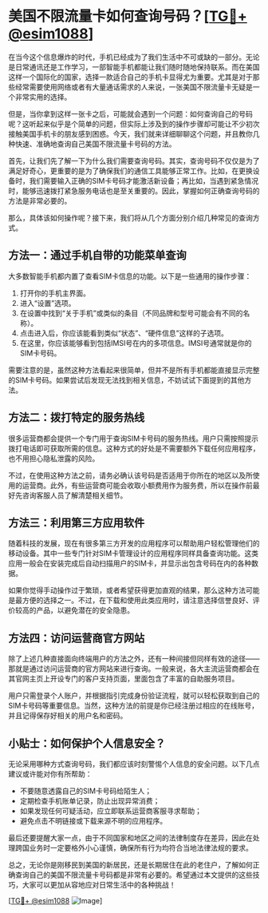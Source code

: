 # 美国不限流量卡如何查询号码？[[TG💪+ @esim1088](https://t.me/s/esim1088)]

在当今这个信息爆炸的时代，手机已经成为了我们生活中不可或缺的一部分。无论是日常通讯还是工作学习，一部智能手机都能让我们随时随地保持联系。而在美国这样一个国际化的国家，选择一款适合自己的手机卡显得尤为重要。尤其是对于那些经常需要使用网络或者有大量通话需求的人来说，一张美国不限流量卡无疑是一个非常实用的选择。

但是，当你拿到这样一张卡之后，可能就会遇到一个问题：如何查询自己的号码呢？这听起来似乎是个简单的问题，但实际上涉及到的操作步骤却可能让不少初次接触美国手机卡的朋友感到困惑。今天，我们就来详细聊聊这个问题，并且教你几种快速、准确地查询自己美国不限流量卡号码的方法。

首先，让我们先了解一下为什么我们需要查询号码。其实，查询号码不仅仅是为了满足好奇心，更重要的是为了确保我们的通信工具能够正常工作。比如，在更换设备时，我们需要输入正确的SIM卡号码才能激活新设备；再比如，当遇到紧急情况时，能够迅速拨打紧急服务电话也是至关重要的。因此，掌握如何正确查询号码的方法是非常必要的。

那么，具体该如何操作呢？接下来，我们将从几个方面分别介绍几种常见的查询方式。

## 方法一：通过手机自带的功能菜单查询

大多数智能手机都内置了查看SIM卡信息的功能。以下是一些通用的操作步骤：

1. 打开你的手机主界面。
2. 进入“设置”选项。
3. 在设置中找到“关于手机”或类似的条目（不同品牌和型号可能会有不同的名称）。
4. 点击进入后，你应该能看到类似“状态”、“硬件信息”这样的子选项。
5. 在这里，你应该能够看到包括IMSI号在内的多项信息。IMSI号通常就是你的SIM卡号码。

需要注意的是，虽然这种方法看起来很简单，但并不是所有手机都能直接显示完整的SIM卡号码。如果尝试后发现无法找到相关信息，不妨试试下面提到的其他方法。

## 方法二：拨打特定的服务热线

很多运营商都会提供一个专门用于查询SIM卡号码的服务热线。用户只需按照提示拨打电话即可获取所需的信息。这种方式的好处是不需要额外下载任何应用程序，也不用担心隐私泄露的风险。

不过，在使用这种方法之前，请务必确认该号码是否适用于你所在的地区以及所使用的运营商。此外，有些运营商可能会收取小额费用作为服务费，所以在操作前最好先咨询客服人员了解清楚相关细节。

## 方法三：利用第三方应用软件

随着科技的发展，现在有很多第三方开发的应用程序可以帮助用户轻松管理他们的移动设备。其中一些专门针对SIM卡管理设计的应用程序同样具备查询功能。这类应用一般会在安装完成后自动扫描用户的SIM卡，并显示出包含号码在内的各种数据。

如果你觉得手动操作过于繁琐，或者希望获得更加直观的结果，那么这种方法可能是最方便的选择之一。不过，在下载和使用此类应用时，请注意选择信誉良好、评价较高的产品，以避免潜在的安全隐患。

## 方法四：访问运营商官方网站

除了上述几种直接面向终端用户的方法之外，还有一种间接但同样有效的途径——那就是通过访问运营商的官方网站来进行查询。一般来说，各大主流运营商都会在其官网主页上开设专门的客户支持页面，里面包含了丰富的自助服务项目。

用户只需登录个人账户，并根据指引完成身份验证流程，就可以轻松获取到自己的SIM卡号码等重要信息。当然，这种方法的前提是你已经注册过相应的在线账号，并且记得保存好相关的用户名和密码。

## 小贴士：如何保护个人信息安全？

无论采用哪种方式查询号码，我们都应该时刻警惕个人信息的安全问题。以下几点建议或许能对你有所帮助：

- 不要随意透露自己的SIM卡号码给陌生人；
- 定期检查手机账单记录，防止出现异常消费；
- 如果发现任何可疑活动，应立即联系运营商客服寻求帮助；
- 避免点击不明链接或下载来源不明的应用程序。

最后还要提醒大家一点，由于不同国家和地区之间的法律制度存在差异，因此在处理跨国业务时一定要格外小心谨慎，确保所有行为均符合当地法律法规的要求。

总之，无论你是刚移民到美国的新居民，还是长期居住在此的老住户，了解如何正确查询自己的美国不限流量卡号码都是非常有必要的。希望通过本文提供的这些技巧，大家可以更加从容地应对日常生活中的各种挑战！

[[TG💪+ @esim1088](https://t.me/s/esim1088) ![Image](https://i.postimg.cc/4NQfJmqS/Snipaste-2025-05-13-00-14-12.png)]